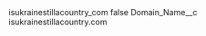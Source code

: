 <?xml version="1.0" encoding="UTF-8"?>
<CustomMetadata xmlns="http://soap.sforce.com/2006/04/metadata" xmlns:xsi="http://www.w3.org/2001/XMLSchema-instance" xmlns:xsd="http://www.w3.org/2001/XMLSchema">
    <label>isukrainestillacountry_com</label>
    <protected>false</protected>
    <values>
        <field>Domain_Name__c</field>
        <value xsi:type="xsd:string">isukrainestillacountry.com</value>
    </values>
</CustomMetadata>
